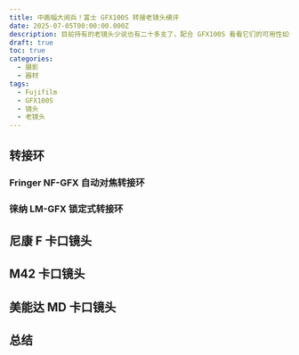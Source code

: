 ```yaml
---
title: 中画幅大阅兵！富士 GFX100S 转接老镜头横评
date: 2025-07-05T00:00:00.000Z
description: 目前持有的老镜头少说也有二十多支了，配合 GFX100S 看看它们的可用性如何。
draft: true
toc: true
categories:
  - 摄影
  - 器材
tags:
  - Fujifilm
  - GFX100S
  - 镜头
  - 老镜头
---
```


## 转接环

### Fringer NF-GFX 自动对焦转接环

### 徕纳 LM-GFX 锁定式转接环

## 尼康 F 卡口镜头

## M42 卡口镜头

## 美能达 MD 卡口镜头

## 总结